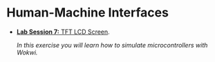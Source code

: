 # Human-Machine Interfaces

* [**Lab Session 7:** TFT LCD Screen](./lab7/README.md).
  
    *In this exercise you will learn how to simulate microcontrollers with Wokwi.*


